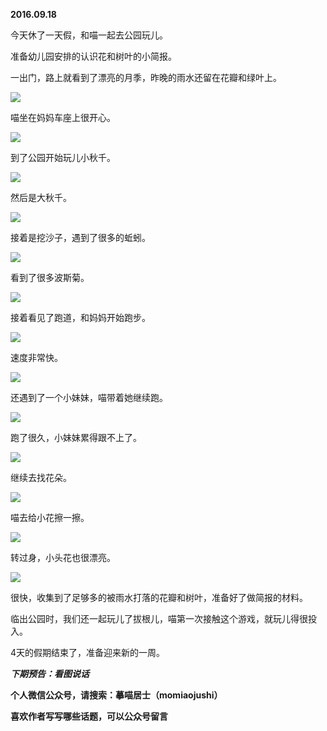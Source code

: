 
          
            
**2016.09.18**

今天休了一天假，和喵一起去公园玩儿。

准备幼儿园安排的认识花和树叶的小简报。

一出门，路上就看到了漂亮的月季，昨晚的雨水还留在花瓣和绿叶上。




![](img/51001-125b75b51cec8538.jpg)




喵坐在妈妈车座上很开心。




![](img/51001-3d4675d446089f0a.jpg)




到了公园开始玩儿小秋千。




![](img/51001-eb8d6de25ed72933.jpg)




然后是大秋千。




![](img/51001-81a0274ec632e24f.jpg)




接着是挖沙子，遇到了很多的蚯蚓。




![](img/51001-ba4ec308806f9198.jpg)




看到了很多波斯菊。




![](img/51001-8bc24f349b5efb47.jpg)




接着看见了跑道，和妈妈开始跑步。




![](img/51001-90e8f89999c80efe.jpg)




速度非常快。




![](img/51001-367fed1bffaad01c.jpg)




还遇到了一个小妹妹，喵带着她继续跑。




![](img/51001-bcbc0cfdae774fd7.jpg)




跑了很久，小妹妹累得跟不上了。




![](img/51001-5964b877f0e5fde8.jpg)




继续去找花朵。




![](img/51001-1d8a4e85e9bcb318.jpg)




喵去给小花擦一擦。




![](img/51001-7a01b36a54c302fc.jpg)




转过身，小头花也很漂亮。




![](img/51001-3810318752148067.jpg)




很快，收集到了足够多的被雨水打落的花瓣和树叶，准备好了做简报的材料。

临出公园时，我们还一起玩儿了拔根儿，喵第一次接触这个游戏，就玩儿得很投入。

4天的假期结束了，准备迎来新的一周。


***下期预告：看图说话***


**个人微信公众号，请搜索：摹喵居士（momiaojushi）**

**喜欢作者写写哪些话题，可以公众号留言**

          
        